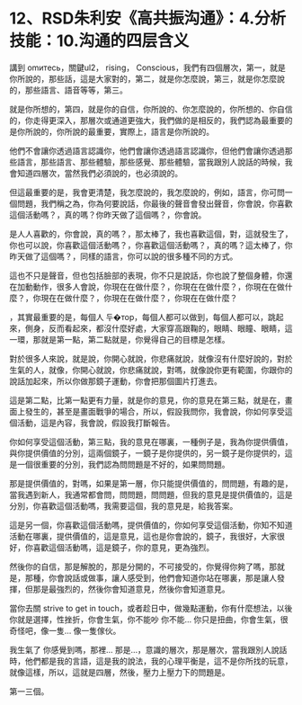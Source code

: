 # 12、RSD朱利安《高共振沟通》：4.分析技能：10.沟通的四层含义

講到 omитесь，關鍵ul2， rising， Conscious，我們有四個層次，第一，就是你所說的，那些話，這是大家對的，第二，就是你怎麼說，第三，就是你怎麼說的，那些語言、語音等等，第三。

就是你所想的，第四，就是你的自信，你所說的、你怎麼說的，你所想的、你自信的，你走得更深入，那層次或通道更強大，我們做的是相反的，我們認為最重要的是你所說的，你所說的最重要，實際上，語言是你所說的。

他們不會讓你透過語言認識你，他們會讓你透過語言認識你，但他們會讓你透過那些語言，那些語言、那些體驗，那些感覺、那些體驗，當我跟別人說話的時候，我會知道四層次，當然我們必須說的，也必須說的。

但這最重要的是，我會更清楚，我怎麼說的，我怎麼說的，例如，語言，你可問一個問題，我們稱之為，你為何要說話，你最後的聲音會發出聲音，你會說，你喜歡這個活動嗎？，真的嗎？你昨天做了這個嗎？，你會說。

是人人喜歡的，你會說，真的嗎？，那太棒了，我也喜歡這個，對，這就發生了，你也可以說，你喜歡這個活動嗎？，你喜歡這個活動嗎？，真的嗎？這太棒了，你昨天做了這個嗎？，同樣的語言，你可以說的很多種不同的方式。

這也不只是聲音，但也包括臉部的表現，你不只是說話，你也說了整個身體，你還在加動動作，很多人會說，你現在在做什麼？，你現在在做什麼？，你現在在做什麼？，你現在在做什麼？，你現在在做什麼？，你現在在做什麼？

，其實最重要的是，每個人 두�тор，每個人都可以做到，每個人都可以，跳起來，側身，反而看起來，都沒什麼好處，大家穿高跟鞠的，眼睛、眼瞳、眼睛，這一環，那就是第一點，第二點就是，你覺得自己的目標是怎樣。

對於很多人來說，就是說，你開心就說，你悲痛就說，就像沒有什麼好說的，對於生氣的人，就像，你開心就說，你悲痛就說，對嗎，就像說你更有範圍，你跟你的說話加起來，所以你做那鏡子運動，你會把那個圖片打進去。

這是第二點，比第一點更有力量，就是你的意見，你的意見在第三點，就是在，畫面上發生的，甚至是畫面戰爭的場合，所以，假設我問你，我會說，你如何享受這個活動，這是內容，我會說，假設我打斷報告。

你如何享受這個活動，第三點，我的意見在哪裏，一種例子是，我為你提供價值，與你提供價值的分別，這兩個鏡子，一鏡子是你提供的，另一鏡子是你提供的，這是一個很重要的分別，我們認為問問題是不好的，如果問問題。

那是提供價值的，對嗎，如果是第一層，你只能提供價值的，問問題，有趣的是，當我遇到新人，我通常都會問，問問題，問問題，但我的意見是提供價值的，這是分別，你喜歡這個活動嗎，我需要這個，我的意見是，給我答案。

這是另一個，你喜歡這個活動嗎，提供價值的，你如何享受這個活動，你知不知道活動在哪裏，提供價值的，這是意見，這也是你會說的，鏡子，我很好，大家很好，你喜歡這個活動嗎，這是鏡子，你的意見，更為強烈。

然後你的自信，那是解脫的，那是分開的，不可接受的，你覺得你夠了嗎，那就是，那種，你會說話或做事，讓人感受到，他們會知道你站在哪裏，那是讓人發揮，但那是最強烈的，然後你會知道意見，然後你會知道意見。

當你去關 strive to get in touch，或者趁日中，做幾點運動，你有什麼想法，以後你就是選擇，性挫折，你會生氣，你不能吵 你不能… 你只是扭曲，你會生氣，很奇怪吧，像一隻… 像一隻傢伙。

我生氣了 你感覺到嗎，那裡… 那是…，意識的層次，那是層次，當我跟別人說話時，他們都是我的言語，這是我的說法，我的心理平衡是，這不是你所找的玩意，就像這樣，所以，這就是四層，然後，壓力上壓力下的問題是。

第一三個。